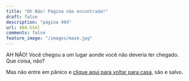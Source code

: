 ```yaml
---
title: "Oh Não! Página não encontrada!"
draft: false
description: "página 404"
url: 404.html
comments: false
feature_image: "/images/maze.jpg"
---
```


AH NÃO! Você chegou a um lugar aonde você não deveria ter chegado. Que coisa, não?

Mas não entre em pânico e [clique aqui para voltar para casa](/), são e salvo.
